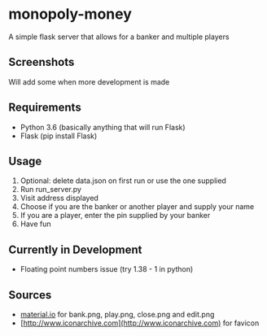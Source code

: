# monopoly-money
A simple flask server that allows for a banker and multiple players

## Screenshots
Will add some when more development is made

## Requirements
* Python 3.6 (basically anything that will run Flask)
* Flask (pip install Flask)

## Usage
1. Optional: delete data.json on first run or use the one supplied
2. Run run_server.py
3. Visit address displayed
4. Choose if you are the banker or another player and supply your name
5. If you are a player, enter the pin supplied by your banker
6. Have fun

## Currently in Development
* Floating point numbers issue (try 1.38 - 1 in python)

 ## Sources
 * [material.io](material.io) for bank.png, play.png, close.png and edit.png
 * [http://www.iconarchive.com](http://www.iconarchive.com) for favicon
